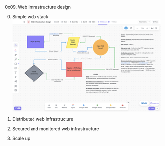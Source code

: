 0x09. Web infrastructure design

0. Simple web stack
<span style="display:block;text-align:center">![task 1 screenshot](images/0-simple_web_stack.png)</span>

1. Distributed web infrastructure

2. Secured and monitored web infrastructure

3. Scale up
